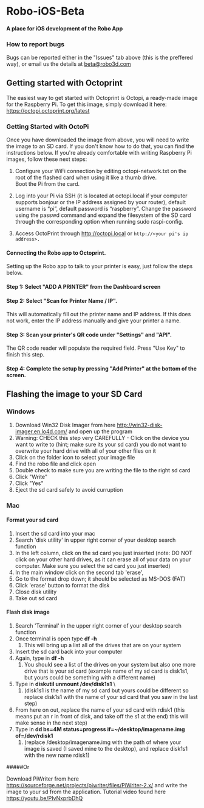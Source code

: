 # Robo-iOS-Beta
#### A place for iOS development of the Robo App

### How to report bugs
Bugs can be reported either in the "Issues" tab above (this is the preffered way), or email us the details at beta@robo3d.com

## Getting started with Octoprint

The easiest way to get started with Octoprint is Octopi, a ready-made image for the Raspberry Pi.  To get this image, simply download it here: https://octopi.octoprint.org/latest

### Getting Started with OctoPi
Once you have downloaded the image from above, you will need to write the image to an SD card.  If you don't know how to do that, you can find the instructions below.  If you're already comfortable with writing Raspberry Pi images, follow these next steps:

1.   Configure your WiFi connection by editing octopi-network.txt on the root of the flashed card when using it like a thumb drive.  
Boot the Pi from the card.

2.  Log into your Pi via SSH (it is located at octopi.local if your computer supports bonjour or the IP address assigned by your router), default username is “pi”, default password is “raspberry”. Change the password using the passwd command and expand the filesystem of the SD card through the corresponding option when running sudo raspi-config.

3.  Access OctoPrint through http://octopi.local or `http://<your pi's ip address>.`


#### Connecting the Robo app to Octoprint.

Setting up the Robo app to talk to your printer is easy, just follow the steps below.

#### Step 1: Select "ADD A PRINTER" from the Dashboard screen

#### Step 2: Select "Scan for Printer Name / IP".
This will automatically fill out the printer name and IP address.  If this does not work, enter the IP address manually and give your printer a name.

#### Step 3: Scan your printer's QR code under "Settings" and "API". 
The QR code reader will populate the required field.  Press "Use Key" to finish this step.

#### Step 4: Complete the setup by pressing "Add Printer" at the bottom of the screen.

## Flashing the image to your SD Card

### Windows

1. Download Win32 Disk Imager from here http://win32-disk-imager.en.lo4d.com/  and open up the program
2. Warning: CHECK this step very CAREFULLY - Click on the device you want to write to (hint; make sure its your sd card) you do not     want to overwrite your hard drive with all of your other files on it
3. Click on the folder icon to select your image file
4. Find the robo file and click open
5. Double check to make sure you are writing the file to the right sd card
6. Click "Write"
7. Click "Yes"
8. Eject the sd card safely to avoid curruption

### Mac

#### Format your sd card
1. Insert the sd card into your mac
2. Search 'disk utility' in upper right corner of your desktop search function
3. In the left column, click on the sd card you just inserted (note: DO NOT click on your other hard drives, as it can erase all of your    data on your computer. Make sure you select the sd card you just inserted)
4. In the main window click on the second tab 'erase',
5. Go to the format drop down; it should be selected as MS-DOS (FAT)
6. Click 'erase' button to format the disk
7. Close disk utility
8. Take out sd card

#### Flash disk image

1. Search 'Terminal' in the upper right corner of your desktop search function
2. Once terminal is open type **df -h**
	1. This will bring up a list all of the drives that are on your system
3. Insert the sd card back into your computer
4. Again, type in **df -h**
	1. You should see a list of the drives on your system but also one more drive that is your sd card (example name of my sd card 	is disk1s1, but yours could be something with a different name)
5. Type in **diskutil unmount /dev/disk1s1** \
	1. (disk1s1 is the name of my sd card but yours could be different so replace disk1s1 with the name of your sd card that you saw in the last step)
6. From here on out, replace the name of your sd card with rdisk1 (this means put an r in front of disk, and take off the s1 at the end) this will make sense in the next step)
7. Type in **dd bs=4M status=progress if=~/desktop/imagename.img of=/dev/rdisk1** 
	1. (replace /desktop/imagename.img with the path of where your image is saved (I saved mine to the desktop), and replace disk1s1 with the new name rdisk1)
		
#####Or
		
Download PiWriter from here https://sourceforge.net/projects/piwriter/files/PiWriter-2.x/ and write the image to your sd from the application. Tutorial video found here https://youtu.be/PIvNxprbDhQ

